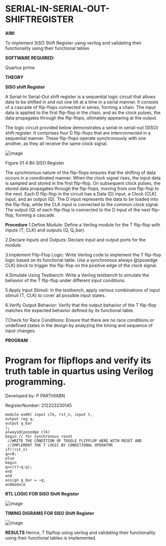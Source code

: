 # SERIAL-IN-SERIAL-OUT-SHIFTREGISTER

**AIM:**

To implement  SISO Shift Register using verilog and validating their functionality using their functional tables

**SOFTWARE REQUIRED:**

Quartus prime

**THEORY**

**SISO shift Register**

A Serial-In Serial-Out shift register is a sequential logic circuit that allows data to be shifted in and out one bit at a time in a serial manner. It consists of a cascade of flip-flops connected in series, forming a chain. The input data is applied to the first flip-flop in the chain, and as the clock pulses, the data propagates through the flip-flops, ultimately appearing at the output.

The logic circuit provided below demonstrates a serial-in serial-out (SISO) shift register. It comprises four D flip-flops that are interconnected in a sequential manner. These flip-flops operate synchronously with one another, as they all receive the same clock signal.

![image](https://github.com/naavaneetha/SERIAL-IN-SERIAL-OUT-SHIFTREGISTER/assets/154305477/e81c4072-37f9-46c6-8145-566764b74c3a)

Figure 01 4 Bit SISO Register

The synchronous nature of the flip-flops ensures that the shifting of data occurs in a coordinated manner. When the clock signal rises, the input data is sampled and stored in the first flip-flop. On subsequent clock pulses, the stored data propagates through the flip-flops, moving from one flip-flop to the next.
Each D flip-flop in the circuit has a Data (D) input, a Clock (CLK) input, and an output (Q). The D input represents the data to be loaded into the flip-flop, while the CLK input is connected to the common clock signal. The output (Q) of each flip-flop is connected to the D input of the next flip-flop, forming a cascade.

**Procedure**
1.Define Module: Define a Verilog module for the T flip-flop with inputs (T, CLK) and outputs (Q, Q_bar).

2.Declare Inputs and Outputs: Declare input and output ports for the module.

3.Implement Flip-Flop Logic: Write Verilog code to implement the T flip-flop logic based on its functional table. Use a synchronous always @(posedge CLK) block to trigger the flip-flop on the positive edge of the clock signal.

4.Simulate Using Testbench: Write a Verilog testbench to simulate the behavior of the T flip-flop under different input conditions.

5.Apply Input Stimuli: In the testbench, apply various combinations of input stimuli (T, CLK) to cover all possible input states.

6.Verify Output Behavior: Verify that the output behavior of the T flip-flop matches the expected behavior defined by its functional table.

7.Check for Race Conditions: Ensure that there are no race conditions or undefined states in the design by analyzing the timing and sequence of input changes.

**PROGRAM**

# Program for flipflops and verify its truth table in quartus using Verilog programming.

Developed by: P PARTHIABN

RegisterNumber: 212223230145

```
module ex09( input clk, rst_n, input t, 
output reg q, 
output q_bar 
); 
always@(posedge clk) 
begin // for synchronous reset 
 //WRITE THE CONDITION OF TOGGLE FLIPFLOP HERE WITH RESET AND 
 //IMPLEMENT THE T LOGIC BY CONDITIONAL OPERATOR 
if(!rst_n) 
q<=0; 
else 
begin 
q<=(t?~q:q); 
end 
end 
assign q_bar = ~q; 
endmodule
```

**RTL LOGIC FOR SISO Shift Register**

![image](https://github.com/ahalyaselvakumar/SERIAL-IN-SERIAL-OUT-SHIFTREGISTER/assets/144870759/4c5b38ef-1f5e-41c7-8914-2a46995a9e3f)


**TIMING DIGRAMS FOR SISO Shift Register**

![image](https://github.com/ahalyaselvakumar/SERIAL-IN-SERIAL-OUT-SHIFTREGISTER/assets/144870759/4ed93a13-97e0-4672-8b13-bd18d377a300)



**RESULTS**
Hence, T flipflop using verilog and validating their functionality using their functional tables is implemented.

